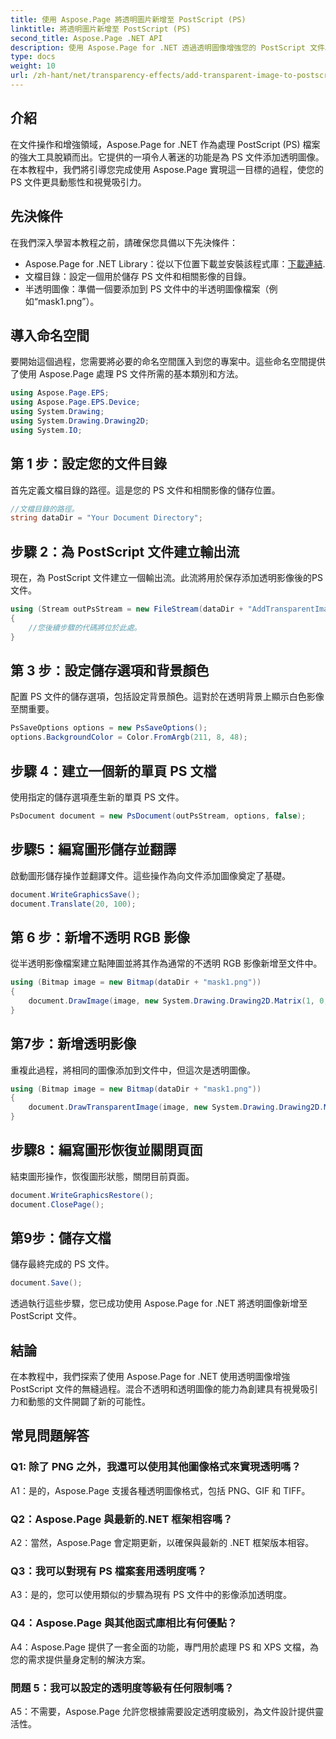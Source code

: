 ```yaml
---
title: 使用 Aspose.Page 將透明圖片新增至 PostScript (PS)
linktitle: 將透明圖片新增至 PostScript (PS)
second_title: Aspose.Page .NET API
description: 使用 Aspose.Page for .NET 透過透明圖像增強您的 PostScript 文件。按照我們的逐步指南獲得動態且具有視覺吸引力的結果。
type: docs
weight: 10
url: /zh-hant/net/transparency-effects/add-transparent-image-to-postscript-ps/
---
```

## 介紹

在文件操作和增強領域，Aspose.Page for .NET 作為處理 PostScript (PS) 檔案的強大工具脫穎而出。它提供的一項令人著迷的功能是為 PS 文件添加透明圖像。在本教程中，我們將引導您完成使用 Aspose.Page 實現這一目標的過程，使您的 PS 文件更具動態性和視覺吸引力。

## 先決條件

在我們深入學習本教程之前，請確保您具備以下先決條件：

-  Aspose.Page for .NET Library：從以下位置下載並安裝該程式庫：[下載連結](https://releases.aspose.com/page/net/).
- 文檔目錄：設定一個用於儲存 PS 文件和相關影像的目錄。
- 半透明圖像：準備一個要添加到 PS 文件中的半透明圖像檔案（例如“mask1.png”）。

## 導入命名空間

要開始這個過程，您需要將必要的命名空間匯入到您的專案中。這些命名空間提供了使用 Aspose.Page 處理 PS 文件所需的基本類別和方法。

```csharp
using Aspose.Page.EPS;
using Aspose.Page.EPS.Device;
using System.Drawing;
using System.Drawing.Drawing2D;
using System.IO;
```

## 第 1 步：設定您的文件目錄

首先定義文檔目錄的路徑。這是您的 PS 文件和相關影像的儲存位置。

```csharp
//文檔目錄的路徑。
string dataDir = "Your Document Directory";
```

## 步驟 2：為 PostScript 文件建立輸出流

現在，為 PostScript 文件建立一個輸出流。此流將用於保存添加透明影像後的PS文件。

```csharp
using (Stream outPsStream = new FileStream(dataDir + "AddTransparentImage_outPS.ps", FileMode.Create))
{
    //您後續步驟的代碼將位於此處。
}
```

## 第 3 步：設定儲存選項和背景顏色

配置 PS 文件的儲存選項，包括設定背景顏色。這對於在透明背景上顯示白色影像至關重要。

```csharp
PsSaveOptions options = new PsSaveOptions();
options.BackgroundColor = Color.FromArgb(211, 8, 48);
```

## 步驟 4：建立一個新的單頁 PS 文檔

使用指定的儲存選項產生新的單頁 PS 文件。

```csharp
PsDocument document = new PsDocument(outPsStream, options, false);
```

## 步驟5：編寫圖形儲存並翻譯

啟動圖形儲存操作並翻譯文件。這些操作為向文件添加圖像奠定了基礎。

```csharp
document.WriteGraphicsSave();
document.Translate(20, 100);
```

## 第 6 步：新增不透明 RGB 影像

從半透明影像檔案建立點陣圖並將其作為通常的不透明 RGB 影像新增至文件中。

```csharp
using (Bitmap image = new Bitmap(dataDir + "mask1.png"))
{
    document.DrawImage(image, new System.Drawing.Drawing2D.Matrix(1, 0, 0, 1, 100, 0), Color.Empty);
}
```

## 第7步：新增透明影像

重複此過程，將相同的圖像添加到文件中，但這次是透明圖像。

```csharp
using (Bitmap image = new Bitmap(dataDir + "mask1.png"))
{
    document.DrawTransparentImage(image, new System.Drawing.Drawing2D.Matrix(1, 0, 0, 1, 350, 0), 255);
}
```

## 步驟8：編寫圖形恢復並關閉頁面

結束圖形操作，恢復圖形狀態，關閉目前頁面。

```csharp
document.WriteGraphicsRestore();
document.ClosePage();
```

## 第9步：儲存文檔

儲存最終完成的 PS 文件。

```csharp
document.Save();
```

透過執行這些步驟，您已成功使用 Aspose.Page for .NET 將透明圖像新增至 PostScript 文件。

## 結論

在本教程中，我們探索了使用 Aspose.Page for .NET 使用透明圖像增強 PostScript 文件的無縫過程。混合不透明和透明圖像的能力為創建具有視覺吸引力和動態的文件開闢了新的可能性。

## 常見問題解答

### Q1: 除了 PNG 之外，我還可以使用其他圖像格式來實現透明嗎？

A1：是的，Aspose.Page 支援各種透明圖像格式，包括 PNG、GIF 和 TIFF。

### Q2：Aspose.Page 與最新的.NET 框架相容嗎？

A2：當然，Aspose.Page 會定期更新，以確保與最新的 .NET 框架版本相容。

### Q3：我可以對現有 PS 檔案套用透明度嗎？

A3：是的，您可以使用類似的步驟為現有 PS 文件中的影像添加透明度。

### Q4：Aspose.Page 與其他函式庫相比有何優點？

A4：Aspose.Page 提供了一套全面的功能，專門用於處理 PS 和 XPS 文檔，為您的需求提供量身定制的解決方案。

### 問題 5：我可以設定的透明度等級有任何限制嗎？

A5：不需要，Aspose.Page 允許您根據需要設定透明度級別，為文件設計提供靈活性。